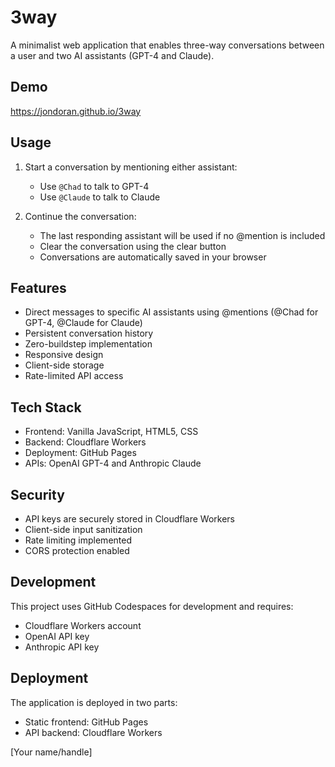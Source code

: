 # 3way

A minimalist web application that enables three-way conversations between a user and two AI assistants (GPT-4 and Claude).

## Demo

https://jondoran.github.io/3way

## Usage

1. Start a conversation by mentioning either assistant:
   - Use `@Chad` to talk to GPT-4
   - Use `@Claude` to talk to Claude

2. Continue the conversation:
   - The last responding assistant will be used if no @mention is included
   - Clear the conversation using the clear button
   - Conversations are automatically saved in your browser

## Features

- Direct messages to specific AI assistants using @mentions (@Chad for GPT-4, @Claude for Claude)
- Persistent conversation history
- Zero-buildstep implementation
- Responsive design
- Client-side storage
- Rate-limited API access

## Tech Stack

- Frontend: Vanilla JavaScript, HTML5, CSS
- Backend: Cloudflare Workers
- Deployment: GitHub Pages
- APIs: OpenAI GPT-4 and Anthropic Claude

## Security

- API keys are securely stored in Cloudflare Workers
- Client-side input sanitization
- Rate limiting implemented
- CORS protection enabled

## Development

This project uses GitHub Codespaces for development and requires:
- Cloudflare Workers account
- OpenAI API key
- Anthropic API key

## Deployment

The application is deployed in two parts:
- Static frontend: GitHub Pages
- API backend: Cloudflare Workers

[Your name/handle]

